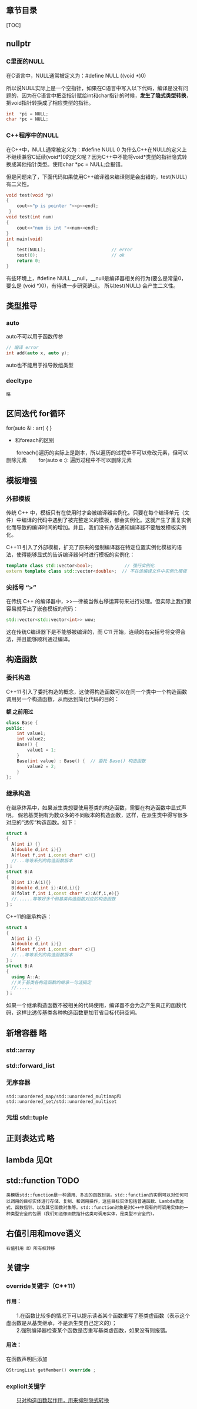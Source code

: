 
## 章节目录

[TOC]

## nullptr

### C里面的NULL

在C语言中，NULL通常被定义为：#define NULL ((void *)0)

所以说NULL实际上是一个空指针，如果在C语言中写入以下代码，编译是没有问题的，因为在C语言中把空指针赋给int和char指针的时候，**发生了隐式类型转换**，把void指针转换成了相应类型的指针。

```cpp
int  *pi = NULL;
char *pc = NULL;
```
### C++程序中的NULL

在C++中，NULL通常被定义为：#define NULL 0
为什么C++在NULL的定义上不继续兼容C延续(void*)0的定义呢？因为C++中不能将void*类型的指针隐式转换成其他指针类型。使用char *pc = NULL;会报错。

但是问题来了，下面代码如果使用C++编译器来编译则是会出错的，test(NULL)有二义性。

```cpp
void test(void *p)
{
    cout<<"p is pointer "<<p<<endl;
 }
void test(int num)
{
    cout<<"num is int "<<num<<endl; 
}
int main(void)
{
    test(NULL); 						// error
    test(0);							// ok                
    return 0; 
}
```

有些环境上，#define NULL __null，__null是编译器相关的行为(要么是常量0，要么是 (void *)0)，有待进一步研究确认。
所以test(NULL) 会产生二义性。

## 类型推导

### auto

auto不可以用于函数传参
```cpp
// 编译 error
int add(auto x, auto y);
```
auto也不能用于推导数组类型

### decltype

	略

## 区间迭代 for循环

for(auto &i : arr) { }

+ 和foreach的区别

&emsp;&emsp;foreach()遍历的实际上是副本，所以遍历的过程中不可以修改元素，但可以删除元素
&emsp;&emsp;for(auto e :): 遍历过程中不可以删除元素

## 模板增强

### 外部模板

传统 C++ 中，模板只有在使用时才会被编译器实例化。只要在每个编译单元（文件）中编译的代码中遇到了被完整定义的模板，都会实例化。这就产生了重复实例化而导致的编译时间的增加。并且，我们没有办法通知编译器不要触发模板实例化。

C++11 引入了外部模板，扩充了原来的强制编译器在特定位置实例化模板的语法，使得能够显式的告诉编译器何时进行模板的实例化：

```cpp
template class std::vector<bool>;            // 强行实例化
extern template class std::vector<double>;  // 不在该编译文件中实例化模板
```

### 尖括号 “>”

在传统 C++ 的编译器中，>>一律被当做右移运算符来进行处理。但实际上我们很容易就写出了嵌套模板的代码：

```cpp
std::vector<std::vector<int>> wow;
```

这在传统C编译器下是不能够被编译的，而 C11 开始，连续的右尖括号将变得合法，并且能够顺利通过编译。

## 构造函数

### 委托构造

C++11 引入了委托构造的概念，这使得构造函数可以在同一个类中一个构造函数调用另一个构造函数，从而达到简化代码的目的：

**额 之前用过**

```cpp
class Base {
public:
    int value1;
    int value2;
    Base() {
        value1 = 1;
    }
    Base(int value) : Base() {  // 委托 Base() 构造函数
        value2 = 2;
    }
};
```

### 继承构造

在继承体系中，如果派生类想要使用基类的构造函数，需要在构造函数中显式声明。
假若基类拥有为数众多的不同版本的构造函数，这样，在派生类中得写很多对应的“透传”构造函数。如下：

```cpp
struct A
{
  A(int i) {}
  A(double d,int i){}
  A(float f,int i,const char* c){}
  //...等等系列的构造函数版本
}；
struct B:A
{
  B(int i):A(i){}
  B(double d,int i):A(d,i){}
  B(folat f,int i,const char* c):A(f,i,e){}
  //......等等好多个和基类构造函数对应的构造函数
}；
```

C++11的继承构造：

```cpp
struct A
{
  A(int i) {}
  A(double d,int i){}
  A(float f,int i,const char* c){}
  //...等等系列的构造函数版本
}；
struct B:A
{
  using A::A;
  //关于基类各构造函数的继承一句话搞定
  //......
}；
```

如果一个继承构造函数不被相关的代码使用，编译器不会为之产生真正的函数代码，这样比透传基类各种构造函数更加节省目标代码空间。

## 新增容器 略

### std::array
### std::forward_list
### 无序容器
	std::unordered_map/std::unordered_multimap和 std::unordered_set/std::unordered_multiset
### 元组 std::tuple

## 正则表达式 略

## lambda  见Qt

## std::function TODO

	类模版std::function是一种通用、多态的函数封装。std::function的实例可以对任何可以调用的目标实体进行存储、复制、和调用操作，这些目标实体包括普通函数、Lambda表达式、函数指针、以及其它函数对象等。std::function对象是对C++中现有的可调用实体的一种类型安全的包裹（我们知道像函数指针这类可调用实体，是类型不安全的）。

## 右值引用和move语义

	右值引用 即 所有权转移




























## 关键字

### override关键字（C++11）

#### 作用：

&emsp;&emsp;1.在函数比较多的情况下可以提示读者某个函数重写了基类虚函数（表示这个虚函数是从基类继承，不是派生类自己定义的）；  
&emsp;&emsp;2.强制编译器检查某个函数是否重写基类虚函数，如果没有则报错。

#### 用法：

在函数声明后添加  

```cpp
QStringList getMember() override ;
```

### explicit关键字

&emsp;&emsp;[只对构造函数起作用，用来抑制隐式转换](https://blog.csdn.net/zhenghongzhi6/article/details/7372047)
